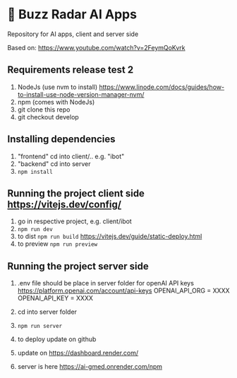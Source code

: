 # 🤖 Buzz Radar AI Apps
Repository for AI apps, client and server side

Based on: https://www.youtube.com/watch?v=2FeymQoKvrk

Requirements release test 2
------------
1. NodeJs (use nvm to install) https://www.linode.com/docs/guides/how-to-install-use-node-version-manager-nvm/
2. npm (comes with NodeJs)
3. git clone this repo
4. git checkout develop

Installing dependencies
--------------------------------------

1. "frontend" cd into client/.. e.g. "ibot"
2. "backend" cd into server
3. `npm install`

Running the project client side
https://vitejs.dev/config/
--------------------------------------

1. go in respective project, e.g. client/ibot
2. `npm run dev`
3. to dist `npm run build` https://vitejs.dev/guide/static-deploy.html
4. to preview `npm run preview`

Running the project server side
--------------------------------------

1. .env file should be place in server folder for openAI API keys https://platform.openai.com/account/api-keys
OPENAI_API_ORG = XXXX
OPENAI_API_KEY = XXXX

2. cd into server folder
3. `npm run server`
4. to deploy update on github
5. update on https://dashboard.render.com/
6. server is here https://ai-gmed.onrender.com/npm

